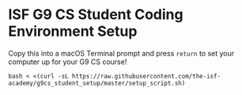 # ISF G9 CS Student Coding Environment Setup


Copy this into a macOS Terminal prompt and press `return` to set your computer up for your G9 CS course!

    bash < <(curl -sL https://raw.githubusercontent.com/the-isf-academy/g9cs_student_setup/master/setup_script.sh)
